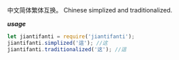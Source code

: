 中文简体繁体互换。
Chinese simplized and traditionalized.

***usage***

```js
let jiantifanti = require('jiantifanti');
jiantifanti.simplized('這'); //这
jiantifanti.traditionalized('这'); //這
```
